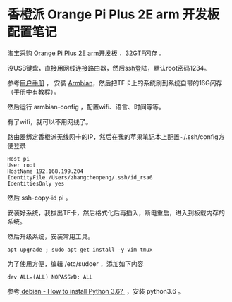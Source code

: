 # 香橙派 Orange Pi Plus 2E arm 开发板 配置笔记
淘宝采购 [Orange Pi Plus 2E arm开发板](https://item.taobao.com/item.htm?spm=a1z09.2.0.0.c8492e8deDDBHq&id=531880721728&_u=q2ep33mp72e8) ，[32GTF闪存](http://t.cn/RuIfWJI) 。

没USB键盘，直接用网线连接路由器，然后ssh登陆，默认root密码1234。

参考[用户手册](http://t.cn/RuIfysN) ， 安装 [Armbian](https://www.armbian.com/)，然后把TF卡上的系统刷到系统自带的16G闪存（手册中有教程）。

然后运行 armbian-config ，配置wifi、语言、时间等等。

有了wifi，就可以不用网线了。

路由器绑定香橙派无线网卡的IP，然后在我的苹果笔记本上配置~/.ssh/config方便登录

```
Host pi  
User root  
HostName 192.168.199.204  
IdentityFile /Users/zhangchenpeng/.ssh/id_rsa6  
IdentitiesOnly yes 
```

然后 ssh-copy-id pi 。

安装好系统，我拔出TF卡，然后格式化后再插入，断电重启，进入到板载内存的系统。

然后升级系统，安装常用工具。

```
apt upgrade ; sudo apt-get install -y vim tmux 
```

为了使用方便，编辑 /etc/sudoer ，添加如下内容

```
dev ALL=(ALL) NOPASSWD: ALL
```

参考[ debian - How to install Python 3.6? ](http://t.cn/RuIxOp5) ，安装 python3.6 。
